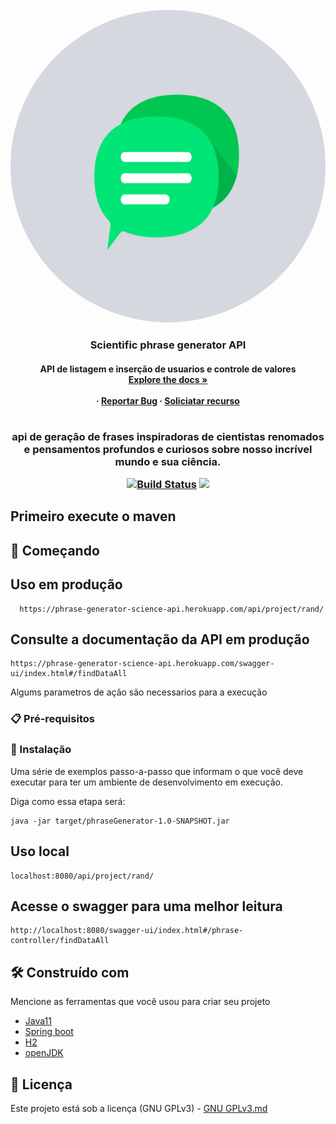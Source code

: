 <div id="top"></div> 

<br />
<div align="center">
  <a href="logo.gif">
    <img src="logo.gif" alt="Logo" width="600" height="500" style="border-radius: 50%"/>
  </a>

  
  <h3 align="center"> Scientific phrase generator API</h3>

  <h4 align="center">
    API de listagem e inserção de usuarios e controle de valores
    <br />
    <a href="https://github.com/othneildrew/Best-README-Template"><strong>Explore the docs »</strong></a>
    <br />
    <br />
     ·
    <a href="">Reportar Bug</a>
    ·
    <a href="">Soliciatar recurso</a>
  </p>
</div>

<h1 align="center"></h1>

<h3 align="center">
   api de geração de frases inspiradoras de cientistas renomados e pensamentos profundos e curiosos sobre nosso incrível
mundo e sua ciência.
 </a>
 <p align="center">
 
<a href="https://app.travis-ci.com/Mario23junior/Scientific-phrase-generator-API.svg?branch=main" target="_blank"> [![Build Status](https://app.travis-ci.com/Mario23junior/Scientific-phrase-generator-API.svg?branch=main)](https://app.travis-ci.com/github/Mario23junior/Scientific-phrase-generator-API)
<a href="https://en.wikipedia.org/wiki/Representational_state_transfer"><img src="https://img.shields.io/badge/interface-REST-brightgreen.svg?longCache=true&style=flat-square" target="_blank"></a>
</p>
  
## Primeiro execute o maven 

## 🚀 Começando

## Uso em produção

```
  https://phrase-generator-science-api.herokuapp.com/api/project/rand/
```
  
## Consulte a documentação da API em produção

```
https://phrase-generator-science-api.herokuapp.com/swagger-ui/index.html#/findDataAll
```
  
Algums parametros de ação são necessarios para a execução
### 📋 Pré-requisitos

### 🔧 Instalação

Uma série de exemplos passo-a-passo que informam o que você deve executar para ter um ambiente de desenvolvimento em execução.

Diga como essa etapa será:

```
java -jar target/phraseGenerator-1.0-SNAPSHOT.jar

```
 
## Uso local
  
```
localhost:8080/api/project/rand/
```
## Acesse o swagger para uma melhor leitura  
 
```
http://localhost:8080/swagger-ui/index.html#/phrase-controller/findDataAll
``` 
  
## 🛠️ Construído com

Mencione as ferramentas que você usou para criar seu projeto

* [Java11](http://www.dropwizard.io/1.0.2/docs/)
* [Spring boot](https://spring.io/projects/spring-boot)
* [H2](https://www.h2database.com/html/main.html)
* [openJDK](https://maven.apache.org/)
 
## 📄 Licença

Este projeto está sob a licença (GNU GPLv3) - [GNU GPLv3.md](https://www.gnu.org/licenses/gpl-3.0.pt-br.html)

